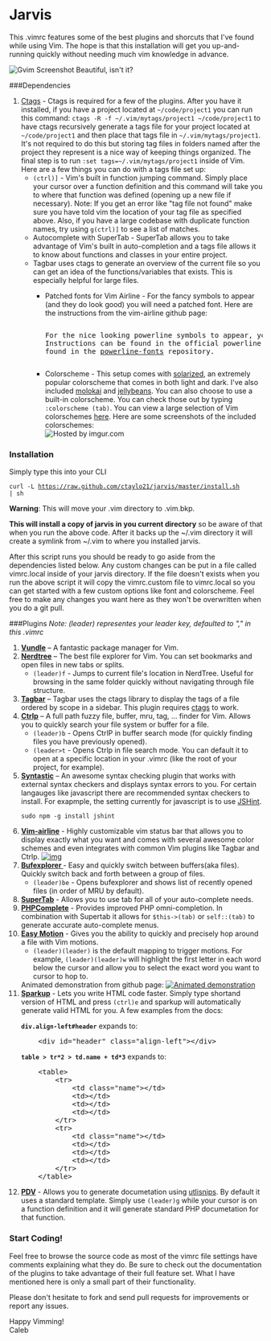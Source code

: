 Jarvis
============

This .vimrc features some of the best plugins and shorcuts that I've found while using Vim. The hope is that this installation will get you up-and-running quickly without needing much vim knowledge in advance.

<img src="http://i.imgur.com/QkN0bpN.png" title="Gvim Screenshot"/></a>
Beautiful, isn't it?

###Dependencies
<ol>
  <li><a href="http://ctags.sourceforge.net/">Ctags</a> - Ctags is required for a few of the plugins. After you have it installed, if you have a project located at  <code>~/code/project1</code> you can run this command: <code>ctags -R -f ~/.vim/mytags/project1 ~/code/project1</code> to have ctags recursively generate a tags file for your project located at <code>~/code/project1</code> and then place that tags file in <code>~/.vim/mytags/project1</code>. It's not required to do this but storing tag files in folders named after the project they represent is a nice way of keeping things organized. The final step is to run <code>:set tags=~/.vim/mytags/project1</code> inside of Vim. 
  Here are a few things you can do with a tags file set up:
    <ul>
      <li> <code>(ctrl)]</code> - Vim's built in function jumping command. Simply place your cursor over a function definition and this command will take you to where that function was defined (opening up a new file if necessary). Note: If you get an error like "tag file not found" make sure you have told vim the location of your tag file as specified above. Also, if you have a large codebase with duplicate function names, try using <code>g(ctrl)]</code> to see a list of matches.</li>
      <li> Autocomplete with SuperTab - SuperTab allows you to take advantage of Vim's built in auto-completion and a tags file allows it to know about functions and classes in your entire project.</li>
       <li> Tagbar uses ctags to generate an overview of the current file so you can get an idea of the functions/variables that exists. This is especially helpful for large files. </li>
    <ul>
  </li>
<li> Patched fonts for Vim Airline - For the fancy symbols to appear (and they do look good) you will need a patched font. Here are the instructions from the vim-airline github page:
<pre><p>For the nice looking powerline symbols to appear, you will need to install a patched font. 
Instructions can be found in the official powerline <a href="https://powerline.readthedocs.org/en/latest/fontpatching.html">documentation</a>. Prepatched fonts can be 
found in the <a href="https://github.com/Lokaltog/powerline-fonts">powerline-fonts</a> repository.</p></pre>
</li>
<li> Colorscheme - This setup comes with <a href="http://ethanschoonover.com/solarized">solarized</a>, an extremely popular colorscheme that comes in both light and dark. I've also included <a href="https://github.com/tomasr/molokai">molokai</a> and <a href="https://github.com/nanotech/jellybeans.vim">jellybeans</a>. You can also choose to use a built-in colorscheme. You can check those out by typing <code>:colorscheme (tab)</code>.
You can view a large selection of Vim colorschemes <a href="https://code.google.com/p/vimcolorschemetest/">here</a>. 
Here are some screenshots of the included colorschemes:
</li>
<img src="http://i.imgur.com/KcPikVN.png" title="Hosted by imgur.com"/>
</ol>

### Installation
Simply type this into your CLI

<code>curl -L https://raw.github.com/ctaylo21/jarvis/master/install.sh | sh </code>

<b>Warning</b>: This will move your .vim directory to .vim.bkp.

<b>This will install a copy of jarvis in you current directory</b> so be aware of that when you run the above code. After it backs up the ~/.vim directory it will create a symlink from ~/.vim to where you installed jarvis.

After this script runs you should be ready to go aside from the dependencies listed below. Any custom changes can be put in a file called vimrc.local inside of your jarvis directory. If the file doesn't exists when you run the above script it will copy the vimrc.custom file to vimrc.local so you can get started with a few custom options like font and colorscheme. Feel free to make any changes you want here as they won't be overwritten when you do a git pull.

###Plugins
<i>Note: (leader) representes your leader key, defaulted to "," in this .vimrc</i>
<ol>
<li><b><a href="https://github.com/gmarik/vundle">Vundle</a></b> – A fantastic package manager for Vim.</li>
<li><b><a href="https://github.com/scrooloose/nerdtree">Nerdtree</a></b>  – The best file explorer for Vim. You can set bookmarks and open files in new tabs or splits.  
  <ul>
    <li> <code>(leader)f</code> - Jumps to current file's location in NerdTree. Useful for browsing in the same folder quickly without navigating through file structure.</li>
  </ul>
</li>
<li><b><a href="https://github.com/majutsushi/tagbar">Tagbar</a></b>  – Tagbar uses the ctags library to display the tags of a file ordered by scope in a sidebar. This plugin requires <a href="http://ctags.sourceforge.net/">ctags</a> to work.</li> 
<li><b><a href="https://github.com/kien/ctrlp.vim">Ctrlp</a></b>  – A full path fuzzy file, buffer, mru, tag, … finder for Vim. Allows you to quickly search your file system or buffer for a file.
  <ul>
    <li><code>(leader)b</code> - Opens CtrlP in buffer search mode (for quickly finding files you have previously opened).</li>
    <li><code>(leader>t</code> - Opens Ctrlp in file search mode. You can default it to open at a specific location in your .vimrc (like the root of your project, for example).</li>
  </ul>
</li>
<li><b><a href="https://github.com/scrooloose/syntastic">Syntastic</a></b>  – An awesome syntax checking plugin that works with external syntax checkers and displays syntax errors to you. For certain langauges like javascript there are recommended syntax checkers to install. For exapmple, the setting currently for javascript is to use <a href="http://jshint.com/">JSHint</a>.
  <pre><code>sudo npm -g install jshint</code></pre>
</li>
<li><b><a href="https://github.com/bling/vim-airline">Vim-airline</a></b>   - Highly customizable vim status bar that allows you to display exactly what you want and comes with several awesome color schemes and even integrates with common Vim plugins like Tagbar and Ctrlp.
<a href="https://github.com/bling/vim-airline/wiki/screenshots/demo.gif" target="_blank"><img src="https://github.com/bling/vim-airline/wiki/screenshots/demo.gif" alt="img" style="max-width:100%;"></a>
</li>
<li><b><a href="https://github.com/corntrace/bufexplorer"> Bufexplorer </a></b> - Easy and quickly switch between buffers(aka files). Quickly switch back and forth between a group of files.
  <ul>
    <li><code>(leader)be</code> - Opens bufexplorer and shows list of recently opened files (in order of MRU by default).</li>
  </ul>
</li>
<li><b> <a href="https://github.com/ervandew/supertab">SuperTab</a></b> - Allows you to use tab for all of your auto-complete needs. 
<li><b><a href="https://github.com/shawncplus/phpcomplete.vim">PHPComplete</a></b> - Provides improved PHP omni-completion. In combination with Supertab it allows for <code>$this->(tab)</code> or <code>self::(tab)</code> to generate accurate auto-complete menus.
</li>
<li><b><a href="https://github.com/Lokaltog/vim-easymotion">Easy Motion</a></b> - Gives you the ability to quickly and precisely hop around a file with Vim motions. 
  <ul>
    <li><code>(leader)(leader)</code> is the default mapping to trigger motions. For example, <code>(leader)(leader)w</code> will highlight the first letter in each word below the cursor and allow you to select the exact word you want to cursor to hop to. 
  </ul>
  Animated demonstration from github page:
  <a href="https://github-camo.global.ssl.fastly.net/311e2034c078b3d7a53497020cda7b3bedda249d/687474703a2f2f6f6935342e74696e797069632e636f6d2f3279797365666d2e6a7067" target="_blank"><img src="https://github-camo.global.ssl.fastly.net/311e2034c078b3d7a53497020cda7b3bedda249d/687474703a2f2f6f6935342e74696e797069632e636f6d2f3279797365666d2e6a7067" alt="Animated demonstration" style="max-width:100%;"></a>
<li><b><a href="https://github.com/rstacruz/sparkup">Sparkup</b></a> - Lets you write HTML code faster.  Simply type shortand version of HTML and press <code>(ctrl)e</code> and sparkup will automatically generate valid HTML for you. A few examples from the docs:
<p><strong><code>div.align-left#header</code></strong> expands to:</p>
<div class="highlight highlight-html"><pre>    <span class="nt">&lt;div</span> <span class="na">id=</span><span class="s">"header"</span> <span class="na">class=</span><span class="s">"align-left"</span><span class="nt">&gt;&lt;/div&gt;</span>
</pre></div>
<p><strong><code>table &gt; tr*2 &gt; td.name + td*3</code></strong> expands to:</p>
<div class="highlight highlight-html"><pre>    <span class="nt">&lt;table&gt;</span>
        <span class="nt">&lt;tr&gt;</span>
            <span class="nt">&lt;td</span> <span class="na">class=</span><span class="s">"name"</span><span class="nt">&gt;&lt;/td&gt;</span>
            <span class="nt">&lt;td&gt;&lt;/td&gt;</span>
            <span class="nt">&lt;td&gt;&lt;/td&gt;</span>
            <span class="nt">&lt;td&gt;&lt;/td&gt;</span>
        <span class="nt">&lt;/tr&gt;</span>
        <span class="nt">&lt;tr&gt;</span>
            <span class="nt">&lt;td</span> <span class="na">class=</span><span class="s">"name"</span><span class="nt">&gt;&lt;/td&gt;</span>
            <span class="nt">&lt;td&gt;&lt;/td&gt;</span>
            <span class="nt">&lt;td&gt;&lt;/td&gt;</span>
            <span class="nt">&lt;td&gt;&lt;/td&gt;</span>
        <span class="nt">&lt;/tr&gt;</span>
    <span class="nt">&lt;/table&gt;</span>
</pre></div>
</li>
<li><b><a href="https://github.com/tobyS/pdv">PDV</a></b> - Allows you to generate documetation using <a href="https://github.com/SirVer/ultisnips">utlisnips</a>. By default it uses a standard template. Simply use <code>(leader)g</code> while your cursor is on a function definition and it will generate standard PHP documetation for that function.
</li>
</ol>

### Start Coding!
Feel free to browse the source code as most of the vimrc file settings have comments explaining what they do. Be sure to check out the documentation of the plugins to take advantage of their full feature set. What I have mentioned here is only a small part of their functionality.

Please don't hesitate to fork and send pull requests for improvements or report any issues.

Happy Vimming! <br/>
Caleb
